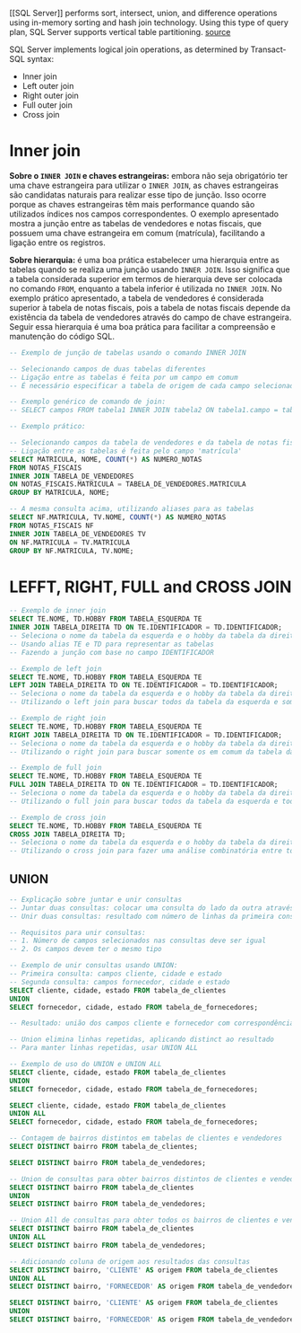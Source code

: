 [[SQL Server]] performs sort, intersect, union, and difference operations using in-memory sorting and hash join technology. Using this type of query plan, SQL Server supports vertical table partitioning. [source](https://learn.microsoft.com/en-us/sql/relational-databases/performance/joins?view=sql-server-ver16)

SQL Server implements logical join operations, as determined by Transact-SQL syntax:

- Inner join
- Left outer join
- Right outer join
- Full outer join
- Cross join

# Inner join

**Sobre o `INNER JOIN` e chaves estrangeiras:** embora não seja obrigatório ter uma chave estrangeira para utilizar o `INNER JOIN`, as chaves estrangeiras são candidatas naturais para realizar esse tipo de junção. Isso ocorre porque as chaves estrangeiras têm mais performance quando são utilizados índices nos campos correspondentes. O exemplo apresentado mostra a junção entre as tabelas de vendedores e notas fiscais, que possuem uma chave estrangeira em comum (matrícula), facilitando a ligação entre os registros.

**Sobre hierarquia:** é uma boa prática estabelecer uma hierarquia entre as tabelas quando se realiza uma junção usando `INNER JOIN`. Isso significa que a tabela considerada superior em termos de hierarquia deve ser colocada no comando `FROM`, enquanto a tabela inferior é utilizada no `INNER JOIN`. No exemplo prático apresentado, a tabela de vendedores é considerada superior à tabela de notas fiscais, pois a tabela de notas fiscais depende da existência da tabela de vendedores através do campo de chave estrangeira. Seguir essa hierarquia é uma boa prática para facilitar a compreensão e manutenção do código SQL.

```sql
-- Exemplo de junção de tabelas usando o comando INNER JOIN

-- Selecionando campos de duas tabelas diferentes
-- Ligação entre as tabelas é feita por um campo em comum
-- É necessário especificar a tabela de origem de cada campo selecionado

-- Exemplo genérico de comando de join:
-- SELECT campos FROM tabela1 INNER JOIN tabela2 ON tabela1.campo = tabela2.campo

-- Exemplo prático:

-- Selecionando campos da tabela de vendedores e da tabela de notas fiscais
-- Ligação entre as tabelas é feita pelo campo 'matrícula'
SELECT MATRICULA, NOME, COUNT(*) AS NUMERO_NOTAS
FROM NOTAS_FISCAIS
INNER JOIN TABELA_DE_VENDEDORES
ON NOTAS_FISCAIS.MATRICULA = TABELA_DE_VENDEDORES.MATRICULA
GROUP BY MATRICULA, NOME;

-- A mesma consulta acima, utilizando aliases para as tabelas
SELECT NF.MATRICULA, TV.NOME, COUNT(*) AS NUMERO_NOTAS
FROM NOTAS_FISCAIS NF
INNER JOIN TABELA_DE_VENDEDORES TV
ON NF.MATRICULA = TV.MATRICULA
GROUP BY NF.MATRICULA, TV.NOME;
```

# LEFFT, RIGHT, FULL and CROSS JOIN

```sql
-- Exemplo de inner join
SELECT TE.NOME, TD.HOBBY FROM TABELA_ESQUERDA TE 
INNER JOIN TABELA_DIREITA TD ON TE.IDENTIFICADOR = TD.IDENTIFICADOR;
-- Seleciona o nome da tabela da esquerda e o hobby da tabela da direita
-- Usando alias TE e TD para representar as tabelas
-- Fazendo a junção com base no campo IDENTIFICADOR

-- Exemplo de left join
SELECT TE.NOME, TD.HOBBY FROM TABELA_ESQUERDA TE 
LEFT JOIN TABELA_DIREITA TD ON TE.IDENTIFICADOR = TD.IDENTIFICADOR;
-- Seleciona o nome da tabela da esquerda e o hobby da tabela da direita
-- Utilizando o left join para buscar todos da tabela da esquerda e somente os em comum da tabela da direita

-- Exemplo de right join
SELECT TE.NOME, TD.HOBBY FROM TABELA_ESQUERDA TE 
RIGHT JOIN TABELA_DIREITA TD ON TE.IDENTIFICADOR = TD.IDENTIFICADOR;
-- Seleciona o nome da tabela da esquerda e o hobby da tabela da direita
-- Utilizando o right join para buscar somente os em comum da tabela da esquerda e todos da tabela da direita

-- Exemplo de full join
SELECT TE.NOME, TD.HOBBY FROM TABELA_ESQUERDA TE 
FULL JOIN TABELA_DIREITA TD ON TE.IDENTIFICADOR = TD.IDENTIFICADOR;
-- Seleciona o nome da tabela da esquerda e o hobby da tabela da direita
-- Utilizando o full join para buscar todos da tabela da esquerda e todos da tabela da direita

-- Exemplo de cross join
SELECT TE.NOME, TD.HOBBY FROM TABELA_ESQUERDA TE 
CROSS JOIN TABELA_DIREITA TD;
-- Seleciona o nome da tabela da esquerda e o hobby da tabela da direita
-- Utilizando o cross join para fazer uma análise combinatória entre todas as linhas das duas tabelas
```

## UNION

```sql
-- Explicação sobre juntar e unir consultas
-- Juntar duas consultas: colocar uma consulta do lado da outra através de campos em comum
-- Unir duas consultas: resultado com número de linhas da primeira consulta e depois da segunda consulta

-- Requisitos para unir consultas:
-- 1. Número de campos selecionados nas consultas deve ser igual
-- 2. Os campos devem ter o mesmo tipo

-- Exemplo de unir consultas usando UNION:
-- Primeira consulta: campos cliente, cidade e estado
-- Segunda consulta: campos fornecedor, cidade e estado
SELECT cliente, cidade, estado FROM tabela_de_clientes
UNION
SELECT fornecedor, cidade, estado FROM tabela_de_fornecedores;

-- Resultado: união dos campos cliente e fornecedor com correspondência nos demais campos

-- Union elimina linhas repetidas, aplicando distinct ao resultado
-- Para manter linhas repetidas, usar UNION ALL

-- Exemplo de uso do UNION e UNION ALL
SELECT cliente, cidade, estado FROM tabela_de_clientes
UNION
SELECT fornecedor, cidade, estado FROM tabela_de_fornecedores;

SELECT cliente, cidade, estado FROM tabela_de_clientes
UNION ALL
SELECT fornecedor, cidade, estado FROM tabela_de_fornecedores;

-- Contagem de bairros distintos em tabelas de clientes e vendedores
SELECT DISTINCT bairro FROM tabela_de_clientes;

SELECT DISTINCT bairro FROM tabela_de_vendedores;

-- Union de consultas para obter bairros distintos de clientes e vendedores
SELECT DISTINCT bairro FROM tabela_de_clientes
UNION
SELECT DISTINCT bairro FROM tabela_de_vendedores;

-- Union All de consultas para obter todos os bairros de clientes e vendedores, incluindo repetições
SELECT DISTINCT bairro FROM tabela_de_clientes
UNION ALL
SELECT DISTINCT bairro FROM tabela_de_vendedores;

-- Adicionando coluna de origem aos resultados das consultas
SELECT DISTINCT bairro, 'CLIENTE' AS origem FROM tabela_de_clientes
UNION ALL
SELECT DISTINCT bairro, 'FORNECEDOR' AS origem FROM tabela_de_vendedores;

SELECT DISTINCT bairro, 'CLIENTE' AS origem FROM tabela_de_clientes
UNION
SELECT DISTINCT bairro, 'FORNECEDOR' AS origem FROM tabela_de_vendedores;
```